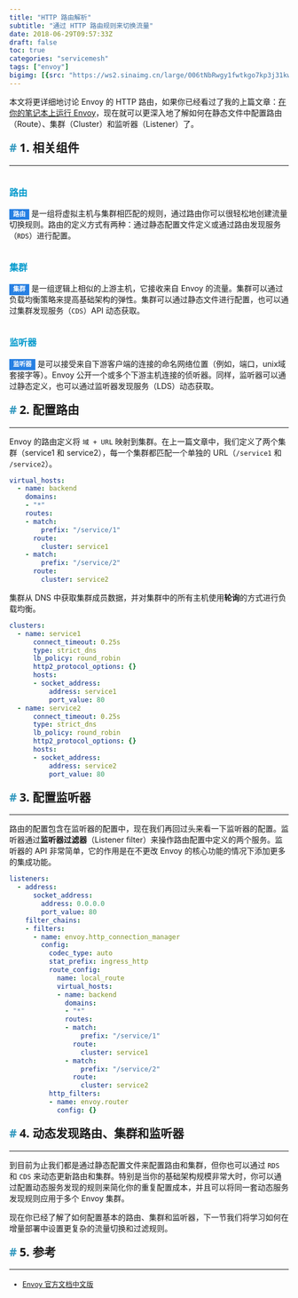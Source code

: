 ```yaml
---
title: "HTTP 路由解析"
subtitle: "通过 HTTP 路由规则来切换流量"
date: 2018-06-29T09:57:33Z
draft: false
toc: true
categories: "servicemesh"
tags: ["envoy"]
bigimg: [{src: "https://ws2.sinaimg.cn/large/006tNbRwgy1fwtkgo7kp3j31kw0d0750.jpg"}]
---
```


<!--more-->

本文将更详细地讨论 Envoy 的 HTTP 路由，如果你已经看过了我的上篇文章：[在你的笔记本上运行 Envoy](https://www.yangcs.net/posts/run-envoy-on-your-laptop/)，现在就可以更深入地了解如何在静态文件中配置路由（Route）、集群（Cluster）和监听器（Listener）了。

## 1. 相关组件

----

### 路由

<span id="inline-blue">路由</span> 是一组将虚拟主机与集群相匹配的规则，通过路由你可以很轻松地创建流量切换规则。路由的定义方式有两种：通过静态配置文件定义或通过路由发现服务（`RDS`）进行配置。

### 集群

<span id="inline-blue">集群</span> 是一组逻辑上相似的上游主机，它接收来自 Envoy 的流量。集群可以通过负载均衡策略来提高基础架构的弹性。集群可以通过静态文件进行配置，也可以通过集群发现服务（`CDS`）API 动态获取。

### 监听器

<span id="inline-blue">监听器</span> 是可以接受来自下游客户端的连接的命名网络位置（例如，端口，unix域套接字等）。Envoy 公开一个或多个下游主机连接的侦听器。同样，监听器可以通过静态定义，也可以通过监听器发现服务（LDS）动态获取。

## 2. 配置路由

----

Envoy 的路由定义将 `域 + URL` 映射到集群。在上一篇文章中，我们定义了两个集群（service1 和 service2），每一个集群都匹配一个单独的 URL（`/service1` 和 `/service2`）。

```yaml
virtual_hosts:
  - name: backend
    domains:
    - "*"
    routes:
    - match:
        prefix: "/service/1"
      route:
        cluster: service1
    - match:
        prefix: "/service/2"
      route:
        cluster: service2
```

集群从 DNS 中获取集群成员数据，并对集群中的所有主机使用**轮询**的方式进行负载均衡。

```yaml
clusters:
  - name: service1
      connect_timeout: 0.25s
      type: strict_dns
      lb_policy: round_robin
      http2_protocol_options: {}
      hosts:
      - socket_address:
          address: service1
          port_value: 80
  - name: service2
      connect_timeout: 0.25s
      type: strict_dns
      lb_policy: round_robin
      http2_protocol_options: {}
      hosts:
      - socket_address:
          address: service2
          port_value: 80
```

## 3. 配置监听器

----

路由的配置包含在监听器的配置中，现在我们再回过头来看一下监听器的配置。监听器通过**监听器过滤器**（Listener filter）来操作路由配置中定义的两个服务。监听器的 API 非常简单，它的作用是在不更改 Envoy 的核心功能的情况下添加更多的集成功能。

```yaml
listeners:
  - address:
      socket_address:
        address: 0.0.0.0
        port_value: 80
    filter_chains:
    - filters:
      - name: envoy.http_connection_manager
        config:
          codec_type: auto
          stat_prefix: ingress_http
          route_config:
            name: local_route
            virtual_hosts:
            - name: backend
              domains:
              - "*"
              routes:
              - match:
                  prefix: "/service/1"
                route:
                  cluster: service1
              - match:
                  prefix: "/service/2"
                route:
                  cluster: service2
          http_filters:
          - name: envoy.router
            config: {}
```

## 4. 动态发现路由、集群和监听器

----

到目前为止我们都是通过静态配置文件来配置路由和集群，但你也可以通过 `RDS` 和 `CDS` 来动态更新路由和集群。特别是当你的基础架构规模非常大时，你可以通过配置动态服务发现的规则来简化你的重复配置成本，并且可以将同一套动态服务发现规则应用于多个 Envoy 集群。

现在你已经了解了如何配置基本的路由、集群和监听器，下一节我们将学习如何在增量部署中设置更复杂的流量切换和过滤规则。

## 5. 参考

----

+ [Envoy 官方文档中文版](https://servicemesher.github.io/envoy/)


<style>
a:hover{cursor:url(https://ws1.sinaimg.cn/large/006tNbRwgy1fwtq1w7x67j3018016a9x.jpg), pointer;}
body {
    cursor: url(https://ws3.sinaimg.cn/large/006tNbRwgy1fwtq36ft35j301y01ljra.jpg), default;
}
h1,h2,h3,h4,h5,h6 {
    font-family: 'Open Sans', 'Helvetica Neue', Helvetica, Arial, sans-serif;
    font-weight: 800;
    margin-top: 35px;
}
h2 {
    display: block;
    font-size: 1.5em;
    margin-block-start: 0.83em;
    margin-block-end: 0.83em;
    margin-inline-start: 0px;
    margin-inline-end: 0px;
    font-weight: bold;
}
h2::before {
    content: "#";
    margin-right: 5px;
    color: #2d96bd;
}
h3 {
    color: #0099CC;
}
h4 {
    color: #F77A0B;
}
li {
    line-height: 2;
    font-size: 0.9em;
}
blockquote {
    padding: 10px 20px;
    margin: 0 0 20px;
    font-size: 16px;
    border-left: 5px solid #986dbd;
}
#h2{
    margin-bottom:2em;
    margin-right: 5px;
    padding: 8px 15px;
    letter-spacing: 2px;
    background-image: linear-gradient(to right bottom, rgb(0, 188, 212), rgb(63, 81, 181));
    background-color: rgb(63, 81, 181);
    color: rgb(255, 255, 255);
    border-left: 10px solid rgb(51, 51, 51);
    border-radius:5px;
    text-shadow: rgb(102, 102, 102) 1px 1px 1px;
    box-shadow: rgb(102, 102, 102) 1px 1px 2px;
}
#note {
    font-size: 1.5rem;
    font-style: italic;
    padding: 0 1rem;
    margin: 2.5rem 0;
    position: relative;
    background-color: #fafeff;
    border-top: 1px dotted #9954bb;
    border-bottom: 1px dotted #9954bb;
}
#note-title {
    padding: 0.2rem 0.5rem;
    background: #9954bb;
    color: #FFF;
    position: absolute;
    left: 0;
    top: 0.25rem;
    box-shadow: 0 2px 4px rgba(0,0,0,0.2);
    border-radius: 4px;
    -webkit-transform: rotate(-5deg) translateX(-10px) translateY(-25px);
    -moz-transform: rotate(-5deg) translateX(-10px) translateY(-25px);
    -ms-transform: rotate(-5deg) translateX(-10px) translateY(-25px);
    -o-transform: rotate(-5deg) translateX(-10px) translateY(-25px);
    transform: rotate(-5deg) translateX(-10px) translateY(-25px);
}
#inline-yellow {
display:inline;
padding:.2em .6em .3em;
font-size:80%;
font-weight:bold;
line-height:1;
color:#fff;
text-align:center;
white-space:nowrap;
vertical-align:baseline;
border-radius:0;
background-color: #f0ad4e;
}
#inline-green {
display:inline;
padding:.2em .6em .3em;
font-size:80%;
font-weight:bold;
line-height:1;
color:#fff;
text-align:center;
white-space:nowrap;
vertical-align:baseline;
border-radius:0;
background-color: #5cb85c;
}
#inline-blue {
display:inline;
padding:.2em .6em .3em;
font-size:80%;
font-weight:bold;
line-height:1;
color:#fff;
text-align:center;
white-space:nowrap;
vertical-align:baseline;
border-radius:0;
background-color: #2780e3;
}
#inline-purple {
display:inline;
padding:.2em .6em .3em;
font-size:80%;
font-weight:bold;
line-height:1;
color:#fff;
text-align:center;
white-space:nowrap;
vertical-align:baseline;
border-radius:0;
background-color: #9954bb;
}
#div-border-left-red {
display: block;
padding: 10px;
margin: 10px 0;
border: 1px solid #ccc;
border-left-width: 5px;
border-radius: 3px;
border-left-color: #df3e3e;
}
#div-border-left-yellow {
display: block;
padding: 10px;
margin: 10px 0;
border: 1px solid #ccc;
border-left-width: 5px;
border-radius: 3px;
border-left-color: #f0ad4e;
}
#div-border-left-green {
display: block;
padding: 10px;
margin: 10px 0;
border: 1px solid #ccc;
border-left-width: 5px;
border-radius: 3px;
border-left-color: #5cb85c;
}
#div-border-left-blue {
display: block;
padding: 10px;
margin: 10px 0;
border: 1px solid #ccc;
border-left-width: 5px;
border-radius: 3px;
border-left-color: #2780e3;
}
#div-border-left-purple {
display: block;
padding: 10px;
margin: 10px 0;
border: 1px solid #ccc;
border-left-width: 5px;
border-radius: 3px;
border-left-color: #9954bb;
}
#div-border-right-red {
display: block;
padding: 10px;
margin: 10px 0;
border: 1px solid #ccc;
border-right-width: 5px;
border-radius: 3px;
border-right-color: #df3e3e;
}
#div-border-right-yellow {
display: block;
padding: 10px;
margin: 10px 0;
border: 1px solid #ccc;
border-right-width: 5px;
border-radius: 3px;
border-right-color: #f0ad4e;
}
#div-border-right-green {
display: block;
padding: 10px;
margin: 10px 0;
border: 1px solid #ccc;
border-right-width: 5px;
border-radius: 3px;
border-right-color: #5cb85c;
}
#div-border-right-blue {
display: block;
padding: 10px;
margin: 10px 0;
border: 1px solid #ccc;
border-right-width: 5px;
border-radius: 3px;
border-right-color: #2780e3;
}
#div-border-right-purple {
display: block;
padding: 10px;
margin: 10px 0;
border: 1px solid #ccc;
border-right-width: 5px;
border-radius: 3px;
border-right-color: #9954bb;
}
#div-border-top-red {
display: block;
padding: 10px;
margin: 10px 0;
border: 1px solid #ccc;
border-top-width: 5px;
border-radius: 3px;
border-top-color: #df3e3e;
}
#div-border-top-yellow {
display: block;
padding: 10px;
margin: 10px 0;
border: 1px solid #ccc;
border-top-width: 5px;
border-radius: 3px;
border-top-color: #f0ad4e;
}
#div-border-top-green {
display: block;
padding: 10px;
margin: 10px 0;
border: 1px solid #ccc;
border-top-width: 5px;
border-radius: 3px;
border-top-color: #5cb85c;
}
#div-border-top-blue {
display: block;
padding: 10px;
margin: 10px 0;
border: 1px solid #ccc;
border-top-width: 5px;
border-radius: 3px;
border-top-color: #2780e3;
}
#div-border-top-purple {
display: block;
padding: 10px;
margin: 10px 0;
border: 1px solid #ccc;
border-top-width: 5px;
border-radius: 3px;
border-top-color: #9954bb;
}
</style>
